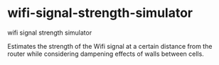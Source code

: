 # wifi-signal-strength-simulator
wifi signal strength simulator

Estimates the strength of the Wifi signal at a certain distance from the router while considering dampening effects of walls between cells.
